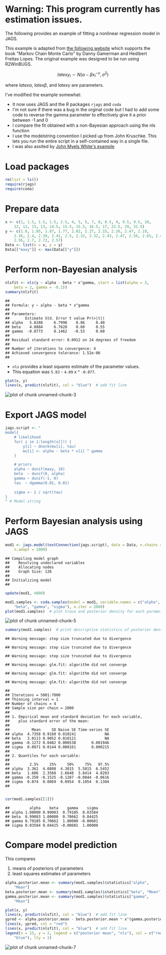
# Warning: This program currently has estimation issues.

The following provides an example of fitting a nonlinear regression model in JAGS.

This example is adapted from [the following website](http://www.dme.ufrj.br/mcmc/nonlinearmodel-R2WinBUGS.html) which supports the book "Markov Chain Monte Carlo"  by Danny Gamerman and Hedibert Freitas Lopes.  The original example was designed to be run using R2WinBUGS.

$$latex y_i \sim N(\alpha - \beta x_i^{-\gamma}, \sigma^2)$$

where $latex \alpha$, $latex \beta$, and $latex \gamma$ are parameters.

I've modified the example somewhat:

* It now uses JAGS and the R packages `rjags` and `coda` 
* I'm not sure if there was a bug in the orginal code but I had to add some code 
  to reverse the gamma parameter to effectively give it a prior between -1 and 0
* I  compare the fit obtained with a non-Bayesian approach using the nls function
* I use the modelstring convention I picked up from John Kruschke. 
  This lets you run the entire script in a self-contained way in a single file.
* I was also assited by [John Myels White's example](http://www.johnmyleswhite.com/notebook/2010/08/29/mcmc-diagnostics-in-r-with-the-coda-package/)

# Load packages


```r
rm(list = ls())
require(rjags)
require(coda)
```





# Prepare data


```r
x <- c(1, 1.5, 1.5, 1.5, 2.5, 4, 5, 5, 7, 8, 8.5, 9, 9.5, 9.5, 10, 
    12, 12, 13, 13, 14.5, 15.5, 15.5, 16.5, 17, 22.5, 29, 31.5)
y <- c(1.8, 1.85, 1.87, 1.77, 2.02, 2.27, 2.15, 2.26, 2.47, 2.19, 
    2.26, 2.4, 2.39, 2.41, 2.5, 2.32, 2.32, 2.43, 2.47, 2.56, 2.65, 2.47, 2.64, 
    2.56, 2.7, 2.72, 2.57)
Data <- list(x = x, y = y)
Data[["maxy"]] <- max(Data[["y"]])
```





# Perform non-Bayesian analysis


```r
nlsfit <- nls(y ~ alpha - beta * x^gamma, start = list(alpha = 3, 
    beta = 2, gamma = -0.2))
summary(nlsfit)
```



```
## 
## Formula: y ~ alpha - beta * x^gamma
## 
## Parameters:
##       Estimate Std. Error t value Pr(>|t|)
## alpha   5.8288     6.7998    0.86     0.40
## beta    4.0884     6.7620    0.60     0.55
## gamma  -0.0773     0.1462   -0.53     0.60
## 
## Residual standard error: 0.0912 on 24 degrees of freedom
## 
## Number of iterations to convergence: 4 
## Achieved convergence tolerance: 1.52e-06 
## 
```




* `nls` provides a least squares estimate of the parameter values.
* This equation was `5.83` - `4.09` x ^ `-0.077`.



```r
plot(x, y)
lines(x, predict(nlsfit), col = "blue")  # add fit line
```

![plot of chunk unnamed-chunk-3](figure/unnamed-chunk-3.png) 



# Export JAGS model


```r
jags.script <- "
model{
    # likelihood
    for( i in 1:length(x[])) {
        y[i] ~ dnorm(mu[i], tau)
        mu[i] <- alpha - beta * x[i] ^ gamma
    }

    # priors
    alpha ~ dunif(maxy, 10)
    beta  ~ dunif(0, alpha)
    gamma ~ dunif(-1, 0)    
    tau  ~ dgamma(0.01, 0.01)
    
    sigma <- 1 / sqrt(tau)
}
" # Model string
```






# Perform Bayesian analysis using JAGS


```r
mod1 <- jags.model(textConnection(jags.script), data = Data, n.chains = 4, 
    n.adapt = 1000)
```



```
## Compiling model graph
##    Resolving undeclared variables
##    Allocating nodes
##    Graph Size: 126
## 
## Initializing model
## 
```



```r
update(mod1, 4000)

mod1.samples <- coda.samples(model = mod1, variable.names = c("alpha", 
    "beta", "gamma", "sigma"), n.iter = 2000)
plot(mod1.samples)  # plot trace and posterior density for each parameter
```

![plot of chunk unnamed-chunk-5](figure/unnamed-chunk-5.png) 

```r
summary(mod1.samples)  # print descriptive statistics of posterior densities for parameters
```



```
## Warning message: step size truncated due to divergence
```



```
## Warning message: step size truncated due to divergence
```



```
## Warning message: step size truncated due to divergence
```



```
## Warning message: glm.fit: algorithm did not converge
```



```
## Warning message: glm.fit: algorithm did not converge
```



```
## Warning message: glm.fit: algorithm did not converge
```



```
## 
## Iterations = 5001:7000
## Thinning interval = 1 
## Number of chains = 4 
## Sample size per chain = 2000 
## 
## 1. Empirical mean and standard deviation for each variable,
##    plus standard error of the mean:
## 
##          Mean     SD Naive SE Time-series SE
## alpha  4.7358 0.9160 0.010241             NA
## beta   3.0113 0.9052 0.010121             NA
## gamma -0.1272 0.0482 0.000538       0.001946
## sigma  0.0971 0.0144 0.000161       0.000215
## 
## 2. Quantiles for each variable:
## 
##         2.5%     25%     50%     75%   97.5%
## alpha  3.362  4.0808  4.3815  5.5815  6.5452
## beta   1.686  2.3568  2.6648  3.8414  4.8203
## gamma -0.250 -0.1525 -0.1287 -0.0844 -0.0616
## sigma  0.074  0.0869  0.0954  0.1054  0.1304
## 
```



```r

cor(mod1.samples[[1]])
```



```
##         alpha    beta    gamma    sigma
## alpha 1.00000 0.99003  0.79105  0.03584
## beta  0.99003 1.00000  0.70662  0.04425
## gamma 0.79105 0.70662  1.00000 -0.00601
## sigma 0.03584 0.04425 -0.00601  1.00000
```





# Compare model prediction 
This compares

1.  means of posteriors of parameters
2. least squares estimates of parameters



```r
alpha.posterior.mean <- summary(mod1.samples)$statistics["alpha", 
    "Mean"]
beta.posterior.mean <- summary(mod1.samples)$statistics["beta", "Mean"]
gamma.posterior.mean <- summary(mod1.samples)$statistics["gamma", 
    "Mean"]
```






```r
plot(x, y)
lines(x, predict(nlsfit), col = "blue")  # add fit line
ypred <- alpha.posterior.mean - beta.posterior.mean * x^(gamma.posterior.mean)
lines(x, ypred, col = "red")
lines(x, predict(nlsfit), col = "blue")  # add fit line
legend(x = 15, y = 2, legend = c("posterior mean", "nls"), col = c("red", 
    "blue"), lty = 1)
```

![plot of chunk unnamed-chunk-7](figure/unnamed-chunk-7.png) 

